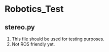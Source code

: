 # Robotics_Test

## stereo.py
1. This file should be used for testing purposes.
2. Not ROS friendly yet.
